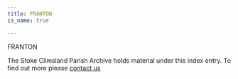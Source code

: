 ```yaml
---
title: FRANTON
is_name: true

---
```


FRANTON


The Stoke Climsland Parish Archive holds material under this index entry. To find out more please [contact us](/contact/)

